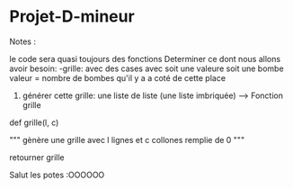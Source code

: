 # Projet-D-mineur

Notes :

le code sera quasi toujours des fonctions
Determiner ce dont nous allons avoir besoin:
-grille: avec des cases avec soit une valeure soit une bombe
valeur = nombre de bombes qu'il y a a coté de cette place

1. générer cette grille: une liste de liste (une liste imbriquée)
--> Fonction grille

def grille(l, c)

"""
gènère une grille avec l lignes et c collones remplie de 0
"""

retourner grille




Salut les potes  :OOOOOO